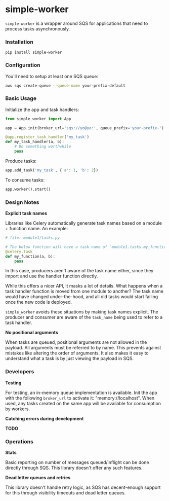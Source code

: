 # simple-worker

`simple-worker` is a wrapper around SQS for applications that need to process
tasks asynchronously.

### Installation

`pip install simple-worker`

### Configuration

You'll need to setup at least one SQS queue:

```bash
aws sqs create-queue --queue-name your-prefix-default
```

### Basic Usage

Initialize the app and task handlers:

```python
from simple_worker import App

app = App.init(broker_url='sqs://yo@yo:', queue_prefix='your-prefix-')

@app.register_task_handler('my_task')
def my_task_handler(a, b):
    # Do something worthwhile
    pass
```

Produce tasks:

```python
app.add_task('my_task', {'a': 1, 'b': 2})
```

To consume tasks:

```python
app.worker().start()
```

### Design Notes

**Explicit task names**

Libraries like Celery automatically generate task names based on a module +
function name. An example:

```python
# file: module1/tasks.py

# The below function will have a task name of `module1.tasks.my_function`
@celery.task
def my_function(a, b):
    pass
```

In this case, producers aren't aware of the task name either, since they import
and use the handler function directly.

While this offers a nicer API, it masks a lot of details. What happens when a
task handler function is moved from one module to another? The task name would
have changed under-the-hood, and all old tasks would start failing once the new
code is deployed.

`simple_worker` avoids these situations by making task names explicit. The
producer and consumer are aware of the `task_name` being used to refer to
a task handler.

**No positional arguments**

When tasks are queued, positional arguments are not allowed in the payload. All
arguments must be referred to by name. This prevents against mistakes like
altering the order of arguments. It also makes it easy to understand what a
task is by just viewing the payload in SQS.

### Developers

**Testing**

For testing, an in-memory queue implementation is available. Init the app with
the following `broker_url` to activate it: "memory://localhost". When used, any
tasks created on the same app will be available for consumption by workers.

**Catching errors during development**

**TODO**

### Operations

**Stats**

Basic reporting on number of messages queued/inflight can be done directly
through SQS. This library doesn't offer any such features.

**Dead letter queues and retries**

This library doesn't handle retry logic, as SQS has decent-enough support
for this through visibility timeouts and dead letter queues.
